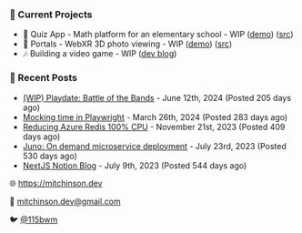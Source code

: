 ### 📌 Current Projects
- 📝 Quiz App - Math platform for an elementary school - WIP ([demo](https://quiz-staging.mitchinson.dev/)) ([src](https://github.com/bmitchinson/budget-entry))
- 📸 Portals - WebXR 3D photo viewing - WIP ([demo](https://portals.mitchinson.dev/)) ([src](https://github.com/bmitchinson/vr-jpg-viewer-webxr))
- 🎶 Building a video game - WIP ([dev blog](https://blog.mitchinson.dev/playdate-dev-one))

### 📝 Recent Posts

- [(WIP) Playdate: Battle of the Bands](https://blog.mitchinson.dev/playdate-dev-one) - June 12th, 2024 (Posted 205 days ago)
- [Mocking time in Playwright](https://blog.mitchinson.dev/playwright-mock-time) - March 26th, 2024 (Posted 283 days ago)
- [Reducing Azure Redis 100% CPU](https://blog.mitchinson.dev/redis-cpu) - November 21st, 2023 (Posted 409 days ago)
- [Juno: On demand microservice deployment](https://blog.mitchinson.dev/juno) - July 23rd, 2023 (Posted 530 days ago)
- [NextJS Notion Blog](https://blog.mitchinson.dev/blog-2023) - July 9th, 2023 (Posted 544 days ago)

🌐 https://mitchinson.dev

💌 mitchinson.dev@gmail.com

🐦 [@115bwm](https://twitter.com/115bwm)